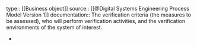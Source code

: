 type:: [[Business object]]
source:: [[@Digital Systems Engineering Process Model Version 1]]
documentation:: The verification criteria (the measures to be assessed), who will perform verification activities, and the verification environments of the system of interest.

-
